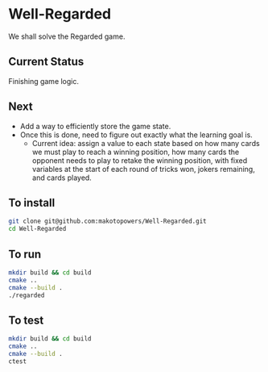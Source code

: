 # Well-Regarded

We shall solve the Regarded game. 

## Current Status
Finishing game logic. 

## Next 
- Add a way to efficiently store the game state.
- Once this is done, need to figure out exactly what the learning goal is. 
    - Current idea: assign a value to each state based on how many cards we must play to reach a winning position, how many cards the opponent needs to play to 
    retake the winning position, with fixed variables at the start of each round of tricks won, jokers remaining, and cards played. 


## To install

```bash
git clone git@github.com:makotopowers/Well-Regarded.git
cd Well-Regarded
```



## To run 

```bash
mkdir build && cd build
cmake ..
cmake --build .
./regarded
```

## To test

```bash
mkdir build && cd build
cmake ..
cmake --build .
ctest
```

